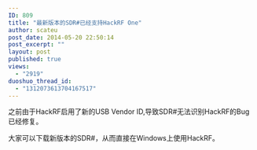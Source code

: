 ```yaml
---
ID: 809
title: "最新版本的SDR#已经支持HackRF One"
author: scateu
post_date: 2014-05-20 22:50:14
post_excerpt: ""
layout: post
published: true
views:
  - "2919"
duoshuo_thread_id:
  - "1312073613704167517"
---
```

之前由于HackRF启用了新的USB Vendor ID,导致SDR#无法识别HackRF的Bug已经修复。

大家可以下载新版本的SDR#，从而直接在Windows上使用HackRF。
